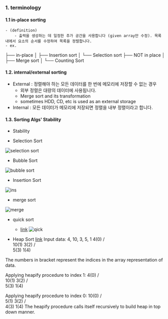 ### 1. terminology
#### 1.1 in-place sorting
	- (definition)
		- 출력을 생성하는 데 일정한 추가 공간을 사용합니다 (given array만 수정). 목록 내에서 요소의 순서를 수정하여 목록을 정렬합니다.
	- ex.
├── in-place 
│   ├── Insertion sort
│   └── Selection sort
├── NOT in place
│   ├── Merge sort
│   └── Counting Sort

#### 1.2. internal/external sorting
  - External : 정렬해야 하는 모든 데이터를 한 번에 메모리에 저장할 수 없는 경우 
    - 외부 정렬은 대량의 데이터에 사용됩니다. 
    - Merge sort and its transformation
    - sometimes HDD, CD, etc is used as an external storage
  - Internal : 모든 데이터가 메모리에 저장되면 정렬을 내부 정렬이라고 합니다.

#### 1.3. Sorting Algs' Stability
  - Stability


- Selection Sort

![selection sort](https://media.geeksforgeeks.org/wp-content/cdn-uploads/Selection-sort-flowchart.jpg)


- Bubble Sort

![bubble sort](https://media.geeksforgeeks.org/wp-content/cdn-uploads/Bubble-sort-flowchart.jpg)


- Insertion Sort

![ins](https://media.geeksforgeeks.org/wp-content/uploads/insertionsort.png)

- merge sort

![merge](https://media.geeksforgeeks.org/wp-content/cdn-uploads/Merge-Sort-Tutorial.png)

- quick sort
  - [link](https://www.geeksforgeeks.org/quick-sort/)
![qick](https://www.geeksforgeeks.org/wp-content/uploads/gq/2014/01/QuickSort2.png)

- Heap Sort
[link](https://www.geeksforgeeks.org/heap-sort/)
Input data: 4, 10, 3, 5, 1
         4(0)
        /   \
     10(1)   3(2)
    /   \
 5(3)    1(4)

The numbers in bracket represent the indices in the array 
representation of data.

Applying heapify procedure to index 1:
         4(0)
        /   \
    10(1)    3(2)
    /   \
5(3)    1(4)

Applying heapify procedure to index 0:
        10(0)
        /  \
     5(1)  3(2)
    /   \
 4(3)    1(4)
The heapify procedure calls itself recursively to build heap in top down manner.
